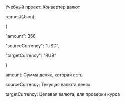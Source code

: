 Учебный проект: Конвертер валют

request(Json): 

{

"amount": 356,
	
  "sourceCurrency": "USD",
	
  "targetCurrency": "RUB"

}

amount: Сумма денях, которая есть

sourceCurrency: Текущая валюта денях

targetCurrency: Целевая валюта, для проверки курса 
